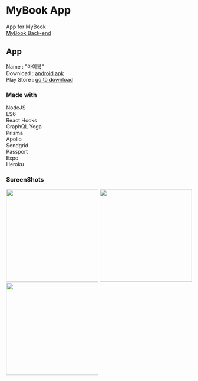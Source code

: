 # MyBook App
App for MyBook<br>
[MyBook Back-end](https://github.com/danmin20/MyBook-Backend)

## App
Name : "마이북"<br/>
Download : [android apk](https://exp-shell-app-assets.s3.us-west-1.amazonaws.com/android/%40danmin/mybook-app-a7acfffda9044f0bac3836928080d617-signed.apk)<br/>
Play Store : [go to download](https://play.google.com/store/apps/details?id=com.danmin.mybook)

### Made with
NodeJS<br>
ES6<br>
React Hooks<br>
GraphQL Yoga<br>
Prisma<br>
Apollo<br>
Sendgrid<br>
Passport<br>
Expo<br>
Heroku<br>

### ScreenShots
<div>
<img width="250" src="https://user-images.githubusercontent.com/50590192/74651288-cb099a00-51c6-11ea-9400-0e6815b024c3.gif">
<img width="250" src="https://user-images.githubusercontent.com/50590192/74651291-cd6bf400-51c6-11ea-9c18-07bca8a07c1a.gif">
<img width="250" src="https://user-images.githubusercontent.com/50590192/74651298-d1981180-51c6-11ea-9d2d-9a3b4a0b97f9.gif">
</div>
